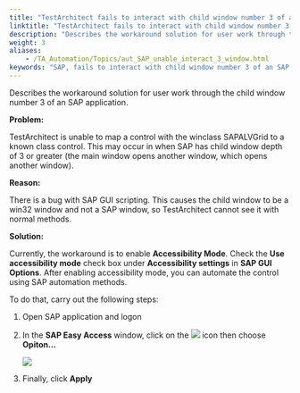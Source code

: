 ```yaml
--- 
title: "TestArchitect fails to interact with child window number 3 of an SAP application."
linktitle: "TestArchitect fails to interact with child window number 3 of an SAP application."
description: "Describes the workaround solution for user work through the child window number 3 of an SAP application."
weight: 3
aliases: 
    - /TA_Automation/Topics/aut_SAP_unable_interact_3_window.html
keywords: "SAP, fails to interact with child window number 3 of an SAP application, TestArchitect fails to interact with child window number 3 of an SAP application."
---
```


Describes the workaround solution for user work through the child window number 3 of an SAP application.

**Problem:**

TestArchitect is unable to map a control with the winclass SAPALVGrid to a known class control. This may occur in when SAP has child window depth of 3 or greater \(the main window opens another window, which opens another window\).

**Reason:**

There is a bug with SAP GUI scripting. This causes the child window to be a win32 window and not a SAP window, so TestArchitect cannot see it with normal methods.

**Solution:**

Currently, the workaround is to enable **Accessibility Mode**. Check the **Use accessibility mode** check box under **Accessibility settings** in **SAP GUI Options**. After enabling accessibility mode, you can automate the control using SAP automation methods.

To do that, carry out the following steps:

1.  Open SAP application and logon

2.  In the **SAP Easy Access** window, click on the ![](/images/TA_Automation/Images/sap_config_client_1.png) icon then choose **Opiton...**

    ![](/images/TA_Automation/Images/sap_config.png)

3.  Finally, click **Apply**




